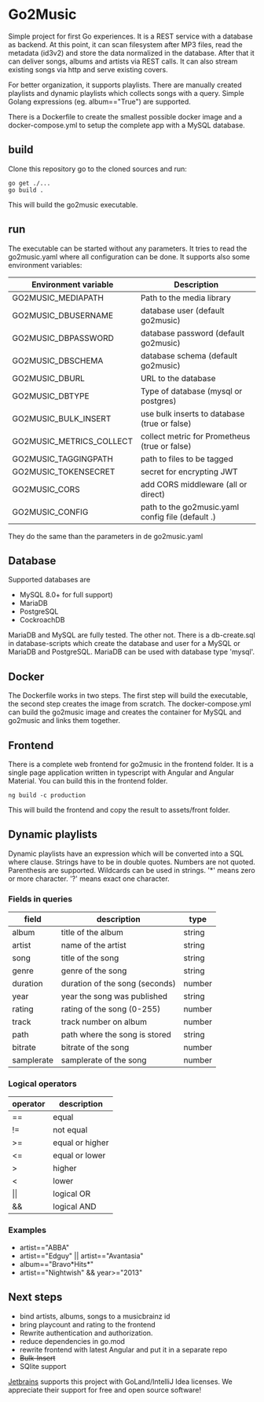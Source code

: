 # Go2Music

Simple project for first Go experiences.
It is a REST service with a database as backend. At this point, it can scan filesystem after MP3 files, read the metadata (id3v2) and store the data normalized in the database. After that it can deliver songs, albums and artists via REST calls.
It can also stream existing songs via http and serve existing covers.

For better organization, it supports playlists. There are manually created playlists and dynamic playlists which collects songs with a query. Simple Golang expressions (eg. album=="True") are supported.

There is a Dockerfile to create the smallest possible docker image and a docker-compose.yml to setup the complete app with a MySQL database.

## build

Clone this repository go to the cloned sources and run:

    go get ./...
    go build .

This will build the go2music executable.

## run

The executable can be started without any parameters. It tries to read the go2music.yaml where all configuration can be done. It supports also some environment variables:

| Environment variable     | Description                                       |
|--------------------------|---------------------------------------------------|
| GO2MUSIC_MEDIAPATH       | Path to the media library                         |
| GO2MUSIC_DBUSERNAME      | database user (default go2music)                  |
| GO2MUSIC_DBPASSWORD      | database password (default go2music)              |
| GO2MUSIC_DBSCHEMA        | database schema (default go2music)                |
| GO2MUSIC_DBURL           | URL to the database                               |
| GO2MUSIC_DBTYPE          | Type of database (mysql or postgres)              |
| GO2MUSIC_BULK_INSERT     | use bulk inserts to database (true or false)      |
| GO2MUSIC_METRICS_COLLECT | collect metric for Prometheus (true or false)     |
| GO2MUSIC_TAGGINGPATH     | path to files to be tagged                        |
| GO2MUSIC_TOKENSECRET     | secret for encrypting JWT                         |
| GO2MUSIC_CORS            | add CORS middleware (all or direct)               |
| GO2MUSIC_CONFIG          | path to the go2music.yaml config file (default .) |

They do the same than the parameters in de go2music.yaml

## Database

Supported databases are
* MySQL 8.0+ for full support)
* MariaDB
* PostgreSQL
* CockroachDB

MariaDB and MySQL are fully tested. The other not. There is a db-create.sql in database-scripts which create the database and user for a MySQL or MariaDB and PostgreSQL.
MariaDB can be used with database type 'mysql'.

## Docker

The Dockerfile works in two steps. The first step will build the executable, the second step creates the image from scratch.
The docker-compose.yml can build the go2music image and creates the container for MySQL and go2music and links them together.

## Frontend

There is a complete web frontend for go2music in the frontend folder. It is a single page application written in typescript with Angular and Angular Material. You can build this in the frontend folder.
```
ng build -c production
```
This will build the frontend and copy the result to assets/front folder.

## Dynamic playlists
Dynamic playlists have an expression which will be converted into a SQL where clause.
Strings have to be in double quotes. Numbers are not quoted. Parenthesis are supported. Wildcards can be used in strings. '*' means zero or more character. '?' means exact one character.

### Fields in queries
| field    | description                    | type   |
|----------|--------------------------------|--------|
| album    | title of the album             | string |
| artist   | name of the artist             | string |
| song     | title of the song              | string |
| genre    | genre of the song              | string |
| duration | duration of the song (seconds) | number |
| year     | year the song was published    | string |
| rating   | rating of the song (0-255)     | number |
| track | track number on album             | number |
| path | path where the song is stored      | string |
| bitrate | bitrate of the song             | number |
| samplerate | samplerate of the song       | number |

### Logical operators
| operator | description     |
|----------|-----------------|
| ==       | equal           |
| !=       | not equal       |
| >=       | equal or higher |
| <=       | equal or lower  |
| \>       | higher          |
| <        | lower           |
| \|\| | logical OR |
| && | logical AND |

### Examples
- artist=="ABBA"
- artist=="Edguy" || artist=="Avantasia"
- album=="Bravo\*Hits\*"
- artist=="Nightwish" && year>="2013"

## Next steps

- bind artists, albums, songs to a musicbrainz id
- bring playcount and rating to the frontend
- Rewrite authentication and authorization.
- reduce dependencies in go.mod
- rewrite frontend with latest Angular and put it in a separate repo
- ~~Bulk-Insert~~
- SQlite support

[Jetbrains](https://www.jetbrains.com/?from=go2music) supports this project with GoLand/IntelliJ Idea licenses. We appreciate their support for free and open source software!
